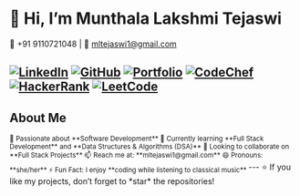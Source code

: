 
# 👋 Hi, I’m Munthala Lakshmi Tejaswi  

📱 ‪+91 9110721048‬ | 📧 [mltejaswi1@gmail.com](mailto:mltejaswi1@gmail.com)  

[![LinkedIn](https://img.shields.io/badge/LinkedIn-blue?style=flat&logo=linkedin)](https://www.linkedin.com/in/tejaswi-munthala-70a4192a6/) [![GitHub](https://img.shields.io/badge/GitHub-black?style=flat&logo=github)](https://github.com/Munthalalakshmi-tejaswi) [![Portfolio](https://img.shields.io/badge/Portfolio-%23FF5722?style=flat&logo=google-chrome)](https://68b9c997fd957f131cd65dd3--munthalalakshmitejaswi-portfolio.netlify.app/) [![CodeChef](https://img.shields.io/badge/CodeChef-%235B4638?style=flat&logo=codechef)](https://www.codechef.com/users/tejaswi_1904) [![HackerRank](https://img.shields.io/badge/HackerRank-brightgreen?style=flat&logo=hackerrank)](https://www.hackerrank.com/profile/mltejaswi1) [![LeetCode](https://img.shields.io/badge/LeetCode-orange?style=flat&logo=leetcode)](https://leetcode.com/u/tejaswi_19/)  
---
 ## About Me
<sub>
👀 Passionate about **Software Development**  
🌱 Currently learning **Full Stack Development** and **Data Structures & Algorithms (DSA)**  
💞️ Looking to collaborate on **Full Stack Projects**  
📫 Reach me at: **mltejaswi1@gmail.com**  
😄 Pronouns: **she/her**  
⚡ Fun Fact: I enjoy **coding while listening to classical music**  
</sub>
---
⭐ If you like my projects, don’t forget to *star* the repositories!
